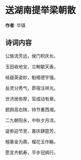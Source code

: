 # 送湖南提举梁朝散

**作者**: 华镇

## 诗词内容

公族流芳远，侯门积庆长。

玉田收地宝，兰畹毓天香。

岐嶷英姿妙，魁梧德宇强。

岳灵分秀气，昴宿注祥光。

世济居弥厚，官成动有章。

题舆高右陕，持节重西湘。

二九朝阳永，中秋夕月凉。

诞弥迎节至，嘉庆肆筵芳。

檀篆金为鼎，榴花玉作觞。

愿言齐鹤寿，平步冠鹓行。

